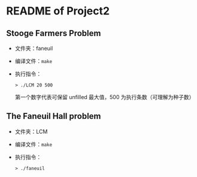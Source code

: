 # README of Project2

## Stooge Farmers Problem

- 文件夹：faneuil

- 编译文件：`make`

- 执行指令：

  ```shell
  > ./LCM 20 500
  ```

  第一个数字代表可保留 unfilled 最大值，500 为执行条数（可理解为种子数）

## The Faneuil Hall problem

- 文件夹：LCM

- 编译文件：`make`

- 执行指令：

  ```shell
  > ./faneuil
  ```

  